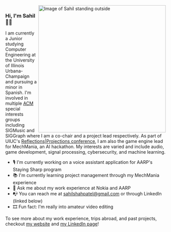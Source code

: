 <img src="https://github.com/sahilshahpatel/sahilshahpatel/blob/master/DSC06228.JPG" align="right" height="400px" alt="Image of Sahil standing outside">

### Hi, I'm Sahil 👋🏽

I am currently a Junior studying Computer Engineering at the University of Illinois Urbana-Champaign and pursuing a minor in Spanish. I'm involved in multiple <a href = "https://acm.org" target = "_blank">ACM</a> special interests groups including SIGMusic and SIGGraph where I am a co-chair and a project lead respectively. As part of UIUC's 
<a href = "https://reflectionsprojections.org" target="_blank">Reflections|Projections conference</a>, I am also the game engine lead for MechMania, an AI hackathon. My interests are varied and include audio, game development, signal processing, cybersecurity, and machine learning.

- 🎙 I'm currently working on a voice assistant application for AARP's Staying Sharp program
- 📚 I'm currently learning project management through my MechMania experience
- 💬 Ask me about my work experience at Nokia and AARP
- 📭 You can reach me at sahilshahpatel@gmail.com or through LinkedIn (linked below)
- 🎞 Fun fact: I'm really into amateur video editing

To see more about my work experience, trips abroad, and past projects, checkout [my website](https://sahilshahpatel.github.io/) and [my LinkedIn page](https://www.linkedin.com/in/sahilshahpatel/)!
